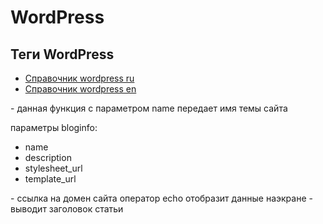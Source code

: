 # WordPress
## Теги WordPress
* [Справочник wordpress ru](wp-kama.ru)
* [Справочник wordpress en](https://codex.wordpress.org/%D0%A1%D0%BE%D0%B7%D0%B4%D0%B0%D0%BD%D0%B8%D0%B5_%D1%82%D0%B5%D0%BC)

<?php bloginfo(`name`); ?> - данная функция с параметром name передает имя темы сайта
параметры bloginfo:
* name
* description
* stylesheet_url
* template_url
<?php echo home_url(); ?> - ссылка на домен сайта оператор echo отобразит данные наэкране
<?php the_title(); ?> - выводит заголовок статьи
<?php ?>

